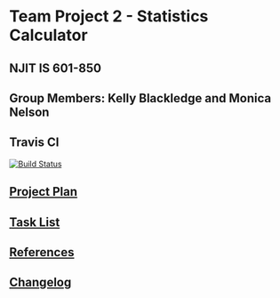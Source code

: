 # Team Project 2 - Statistics Calculator

## NJIT IS 601-850
## Group Members: Kelly Blackledge and Monica Nelson

## Travis CI
[![Build Status](https://travis-ci.com/kb8njit/StatisticsCalculator.svg?branch=master)](https://travis-ci.com/github/kb8njit/StatisticsCalculator)

## [Project Plan](Project_Plan.md)
## [Task List](Task_List.md)
## [References](StatReferences)
## [Changelog](log.csv)
